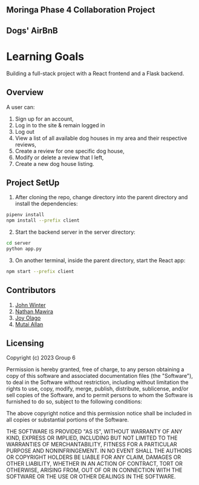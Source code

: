 ## Moringa Phase 4 Collaboration Project

## Dogs' AirBnB

# Learning Goals
Building a full-stack project with a React frontend and a Flask backend.

## Overview
A user can:
1. Sign up for an account,
2. Log in to the site & remain logged in
3. Log out
4. View a list of all available dog houses in my area and their respective reviews,
5. Create a review for one specific dog house,
6. Modify or delete a review that I left,
7. Create a new dog house listing.

## Project SetUp
1. After cloning the repo, change directory into the parent directory and install the dependencies:
```sh
pipenv install
npm install --prefix client
```
2. Start the backend server in the server directory:
```sh
cd server
python app.py
```
3. On another terminal, inside the parent directory, start the React app:
```sh
npm start --prefix client
```

## Contributors
1. [John Winter](https://github.com/WinterJackson)
2. [Nathan Mawira](https://github.com/whiplade)
3. [Joy Olago](https://github.com/JoyOlago)
4. [Mutai Allan](https://github.com/MutaiAllan)

## Licensing
Copyright (c) 2023 Group 6

Permission is hereby granted, free of charge, to any person obtaining a copy
of this software and associated documentation files (the "Software"), to deal
in the Software without restriction, including without limitation the rights
to use, copy, modify, merge, publish, distribute, sublicense, and/or sell
copies of the Software, and to permit persons to whom the Software is
furnished to do so, subject to the following conditions:

The above copyright notice and this permission notice shall be included in all
copies or substantial portions of the Software.

THE SOFTWARE IS PROVIDED "AS IS", WITHOUT WARRANTY OF ANY KIND, EXPRESS OR
IMPLIED, INCLUDING BUT NOT LIMITED TO THE WARRANTIES OF MERCHANTABILITY,
FITNESS FOR A PARTICULAR PURPOSE AND NONINFRINGEMENT. IN NO EVENT SHALL THE
AUTHORS OR COPYRIGHT HOLDERS BE LIABLE FOR ANY CLAIM, DAMAGES OR OTHER
LIABILITY, WHETHER IN AN ACTION OF CONTRACT, TORT OR OTHERWISE, ARISING FROM,
OUT OF OR IN CONNECTION WITH THE SOFTWARE OR THE USE OR OTHER DEALINGS IN THE
SOFTWARE.

